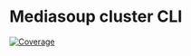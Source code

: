 # Mediasoup cluster CLI

[![Coverage](https://img.shields.io/endpoint?url=https://gist.githubusercontent.com/mafalda-bot/27d772a9a3a8a945b34fd9676de40486/raw/Mediasoup-cluster-CLI.json)](https://gist.github.com/Mafalda-bot/27d772a9a3a8a945b34fd9676de40486#file-Mediasoup-cluster-CLI-json)
